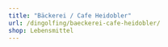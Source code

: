 ```yaml
---
title: "Bäckerei / Cafe Heidobler"
url: /dingolfing/baeckerei-cafe-heidobler/
shop: Lebensmittel
---
```

